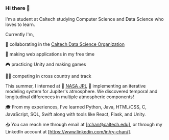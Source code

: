 ### Hi there 👋

I'm a student at Caltech studying Computer Science and Data Science who loves to learn.

Currently I'm,

🤖 collaborating in the [Caltech Data Science Organization](http://datascience.caltech.edu/)   

🌱 making web applications in my free time  

🎮 practicing Unity and making games  

🏃🏻 competing in cross country and track  

This summer, I interned at 🔭 [NASA JPL](https://www.jpl.nasa.gov/) 🔭 implementing an iterative modeling system for Jupiter's atmosphere. We discovered temporal and longitudinal differences in multiple atmospheric components!  

🎓 From my experiences, I've learned Python, Java, HTML/CSS, C, JavaScript, SQL, Swift along with tools like React, Flask, and Unity.  

📥 You can reach me through email at [rchan@caltech.edu], or through my LinkedIn account at [https://www.linkedin.com/in/ry-chan/].  

<!--
**ryangithubaccount/ryangithubaccount** is a ✨ _special_ ✨ repository because its `README.md` (this file) appears on your GitHub profile.

Here are some ideas to get you started:

- 🔭 I’m currently working on ...
- 🌱 I’m currently learning ...
- 👯 I’m looking to collaborate on ...
- 🤔 I’m looking for help with ...
- 💬 Ask me about ...
- 📫 How to reach me: ...
- 😄 Pronouns: ...
- ⚡ Fun fact: ...
-->
